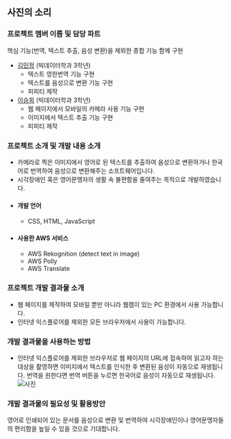 ## 사진의 소리

### 프로젝트 멤버 이름 및 담당 파트
핵심 기능(번역, 텍스트 추출, 음성 변환)을 제외한 종합 기능 함께 구현
- [김민정](https://github.com/MinjeongKim03) (빅데이터학과 3학년)
  - 텍스트 영한번역 기능 구현
  - 텍스트를 음성으로 변환 기능 구현
  - 피피티 제작
- [이승희](https://github.com/dltmdgml) (빅데이터학과 3학년)
  - 웹 페이지에서 모바일의 카메라 사용 기능 구현
  - 이미지에서 텍스트 추출 기능 구현
  - 피피티 제작  
### 프로젝트 소개 및 개발 내용 소개
 - 카메라로 찍은 이미지에서 영어로 된 텍스트를 추출하여 음성으로 변환하거나 한국어로 번역하여 음성으로 변환해주는 소프트웨어입니다.
 - 시각장애인 혹은 영어문맹자의 생활 속 불편함을 줄여주는 목적으로 개발하였습니다.
 - #### 개발 언어
      - CSS, HTML, JavaScript
 - #### 사용한 AWS 서비스
      - AWS Rekognition (detect text in image)
      - AWS Polly
      - AWS Translate

### 프로젝트 개발 결과물 소개
 - 웹 페이지를 제작하여 모바일 뿐만 아니라 웹캠이 있는 PC 환경에서 사용 가능합니다.  
 - 인터넷 익스플로어를 제외한 모든 브라우저에서 사용이 가능합니다. 

### 개발 결과물을 사용하는 방법
 - 인터넷 익스플로어를 제외한 브라우저로 웹 페이지의 URL에 접속하여 읽고자 하는 대상을 촬영하면 이미지에서 텍스트를 인식한 후 변환된 음성이 자동으로 재생됩니다. 번역을 원한다면 번역 버튼을 누르면 한국어로 음성이 자동으로 재생됩니다.
![사진](링크)

### 개발 결과물의 필요성 및 활용방안
영어로 인쇄되어 있는 문서를 음성으로 변환 및 번역하여 시각장애인이나 영어문맹자들의 편리함을 높일 수 있을 것으로 기대합니다.
